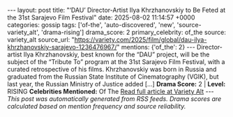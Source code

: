 --- layout: post title: "‘DAU’ Director-Artist Ilya Khrzhanovskiy to Be Feted at the 31st Sarajevo Film Festival" date: 2025-08-02 11:14:57 +0000 categories: gossip tags: ['of-the', 'auto-discovered', 'new', 'source-variety_alt', 'drama-rising'] drama_score: 2 primary_celebrity: of_the source: variety_alt source_url: "https://variety.com/2025/film/global/dau-ilya-khrzhanovskiy-sarajevo-1236476967/" mentions: {'of_the': 2} --- Director-artist Ilya Khrzhanovskiy, best known for the “DAU” project, will be the subject of the “Tribute To” program at the 31st Sarajevo Film Festival, with a curated retrospective of his films. Khrzhanovskiy was born in Russia and graduated from the Russian State Institute of Cinematography (VGIK), but last year, the Russian Ministry of Justice added […] **Drama Score:** 2 | **Level:** RISING **Celebrities Mentioned:** Of The [Read full article at Variety Alt](https://variety.com/2025/film/global/dau-ilya-khrzhanovskiy-sarajevo-1236476967/) --- *This post was automatically generated from RSS feeds. Drama scores are calculated based on mention frequency and source reliability.*
